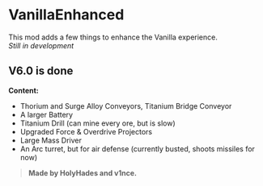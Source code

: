 # VanillaEnhanced

This mod adds a few things to enhance the Vanilla experience.  
*Still in development*

## V6.0 is done

**Content:**

- Thorium and Surge Alloy Conveyors, Titanium Bridge Conveyor
- A larger Battery
- Titanium Drill (can mine every ore, but is slow)
- Upgraded Force & Overdrive Projectors
- Large Mass Driver
- An Arc turret, but for air defense (currently busted, shoots missiles for now)

> **Made by HolyHades and v1nce.**
